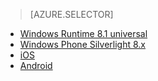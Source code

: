 > [AZURE.SELECTOR]
- [Windows Runtime 8.1 universal](../articles/notification-hubs/notification-hubs-windows-store-dotnet-send-breaking-news.md)
- [Windows Phone Silverlight 8.x](../articles/notification-hubs/notification-hubs-windows-phone-send-breaking-news.md)
- [iOS](../articles/notification-hubs/notification-hubs-ios-send-breaking-news.md)
- [Android](../articles/notification-hubs/notification-hubs-aspnet-backend-android-breaking-news.md)

<!---HONumber=58-->